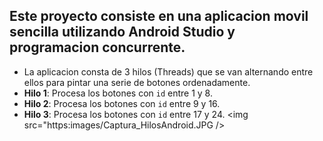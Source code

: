 ## Este proyecto consiste en una aplicacion movil sencilla utilizando Android Studio y programacion concurrente.
- La aplicacion consta de 3 hilos (Threads) que se van alternando entre ellos para pintar una serie de botones ordenadamente.
- **Hilo 1**: Procesa los botones con `id` entre 1 y 8.
- **Hilo 2**: Procesa los botones con `id` entre 9 y 16.
- **Hilo 3**: Procesa los botones con `id` entre 17 y 24.
 <img src="https:images/Captura_HilosAndroid.JPG />
